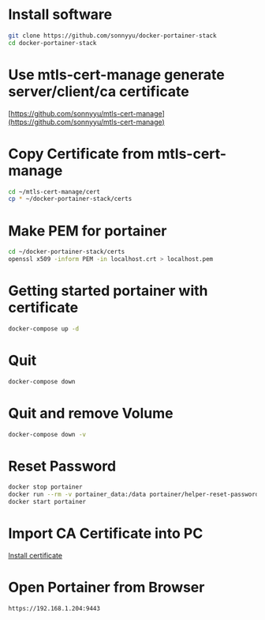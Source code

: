 # Install software
```bash
git clone https://github.com/sonnyyu/docker-portainer-stack
cd docker-portainer-stack
```
# Use mtls-cert-manage generate server/client/ca certificate 

[https://github.com/sonnyyu/mtls-cert-manage](https://github.com/sonnyyu/mtls-cert-manage)

# Copy Certificate from mtls-cert-manage
```bash
cd ~/mtls-cert-manage/cert 
cp * ~/docker-portainer-stack/certs
```
# Make PEM for portainer
```bash
cd ~/docker-portainer-stack/certs
openssl x509 -inform PEM -in localhost.crt > localhost.pem
```
# Getting started portainer with certificate
```bash
docker-compose up -d
```
# Quit 
```bash
docker-compose down 
```
# Quit and remove Volume
```bash
docker-compose down -v
```
# Reset Password
```bash
docker stop portainer
docker run --rm -v portainer_data:/data portainer/helper-reset-password
docker start portainer
```
# Import CA Certificate into PC
[Install certificate](https://github.com/sonnyyu/mtls-cert-manage#install-certificate-at-windows)

# Open Portainer from Browser
```bash
https://192.168.1.204:9443
```
